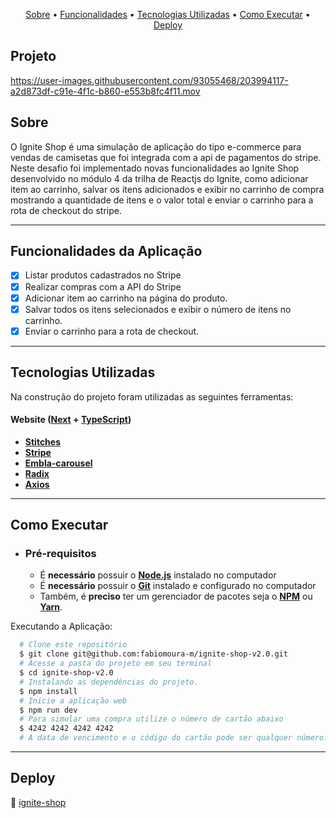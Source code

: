 <p align="center">
  <a href="#sobre">Sobre</a> •
  <a href="#funcionalidades-da-aplicação">Funcionalidades</a> •
  <a href="#tecnologias-utilizadas">Tecnologias Utilizadas</a> • 
  <a href="#como-executar">Como Executar</a> • 
  <a href="#deploy">Deploy</a> 
</p>

## Projeto

https://user-images.githubusercontent.com/93055468/203994117-a2d873df-c91e-4f1c-b860-e553b8fc4f11.mov

## Sobre

O Ignite Shop é uma simulação de aplicação do tipo e-commerce para vendas de camisetas que foi integrada com a api de pagamentos do stripe.
Neste desafio foi implementado novas funcionalidades ao Ignite Shop desenvolvido no módulo 4 da trilha de Reactjs do Ignite, como adicionar item ao carrinho, salvar os itens adicionados e exibir no carrinho de compra mostrando a quantidade de itens e o valor total e enviar o carrinho para a rota de checkout do stripe.

---

## Funcionalidades da Aplicação

- [x] Listar produtos cadastrados no Stripe
- [x] Realizar compras com a API do Stripe
- [x] Adicionar item ao carrinho na página do produto.
- [x] Salvar todos os itens selecionados e exibir o número de itens no carrinho.
- [x] Enviar o carrinho para a rota de checkout.

---

## Tecnologias Utilizadas

Na construção do projeto foram utilizadas as seguintes ferramentas:

#### **Website**  ([Next](https://nextjs.org/)  +  [TypeScript](https://www.typescriptlang.org/))

- **[Stitches](https://stitches.dev/)** 
- **[Stripe](https://stripe.com/br)** 
- **[Embla-carousel](https://www.embla-carousel.com/)**
- **[Radix](https://www.radix-ui.com/)**
- **[Axios](https://axios-http.com/)**

---

## Como Executar

- ### **Pré-requisitos**

  - É **necessário** possuir o **[Node.js](https://nodejs.org/en/)** instalado no computador
  - É **necessário** possuir o **[Git](https://git-scm.com/)** instalado e configurado no computador
  - Também, é **preciso** ter um gerenciador de pacotes seja o **[NPM](https://www.npmjs.com/)** ou **[Yarn](https://yarnpkg.com/)**.   

Executando a Aplicação:

```sh
  # Clone este repositório
  $ git clone git@github.com:fabiomoura-m/ignite-shop-v2.0.git
  # Acesse a pasta do projeto em seu terminal
  $ cd ignite-shop-v2.0
  # Instalando as dependências do projeto.
  $ npm install
  # Inicie a aplicação web
  $ npm run dev
  # Para simular uma compra utilize o número de cartão abaixo
  $ 4242 4242 4242 4242
  # A data de vencimento e o código do cartão pode ser qualquer número.
```

---

## Deploy 

🚀 [ignite-shop](https://ignite-shop-v2-0.vercel.app/)
